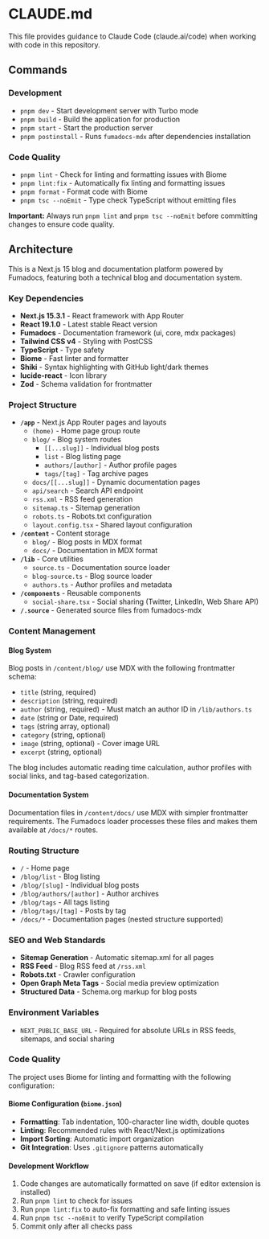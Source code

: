 # CLAUDE.md

This file provides guidance to Claude Code (claude.ai/code) when working with code in this repository.

## Commands

### Development
- `pnpm dev` - Start development server with Turbo mode
- `pnpm build` - Build the application for production
- `pnpm start` - Start the production server
- `pnpm postinstall` - Runs `fumadocs-mdx` after dependencies installation

### Code Quality
- `pnpm lint` - Check for linting and formatting issues with Biome
- `pnpm lint:fix` - Automatically fix linting and formatting issues
- `pnpm format` - Format code with Biome
- `pnpm tsc --noEmit` - Type check TypeScript without emitting files

**Important:** Always run `pnpm lint` and `pnpm tsc --noEmit` before committing changes to ensure code quality.

## Architecture

This is a Next.js 15 blog and documentation platform powered by Fumadocs, featuring both a technical blog and documentation system.

### Key Dependencies
- **Next.js 15.3.1** - React framework with App Router
- **React 19.1.0** - Latest stable React version
- **Fumadocs** - Documentation framework (ui, core, mdx packages)
- **Tailwind CSS v4** - Styling with PostCSS
- **TypeScript** - Type safety
- **Biome** - Fast linter and formatter
- **Shiki** - Syntax highlighting with GitHub light/dark themes
- **lucide-react** - Icon library
- **Zod** - Schema validation for frontmatter

### Project Structure
- **`/app`** - Next.js App Router pages and layouts
  - `(home)` - Home page group route
  - `blog/` - Blog system routes
    - `[[...slug]]` - Individual blog posts
    - `list` - Blog listing page
    - `authors/[author]` - Author profile pages
    - `tags/[tag]` - Tag archive pages
  - `docs/[[...slug]]` - Dynamic documentation pages
  - `api/search` - Search API endpoint
  - `rss.xml` - RSS feed generation
  - `sitemap.ts` - Sitemap generation
  - `robots.ts` - Robots.txt configuration
  - `layout.config.tsx` - Shared layout configuration
- **`/content`** - Content storage
  - `blog/` - Blog posts in MDX format
  - `docs/` - Documentation in MDX format
- **`/lib`** - Core utilities
  - `source.ts` - Documentation source loader
  - `blog-source.ts` - Blog source loader
  - `authors.ts` - Author profiles and metadata
- **`/components`** - Reusable components
  - `social-share.tsx` - Social sharing (Twitter, LinkedIn, Web Share API)
- **`/.source`** - Generated source files from fumadocs-mdx

### Content Management

#### Blog System
Blog posts in `/content/blog/` use MDX with the following frontmatter schema:
- `title` (string, required)
- `description` (string, required)
- `author` (string, required) - Must match an author ID in `/lib/authors.ts`
- `date` (string or Date, required)
- `tags` (string array, optional)
- `category` (string, optional)
- `image` (string, optional) - Cover image URL
- `excerpt` (string, optional)

The blog includes automatic reading time calculation, author profiles with social links, and tag-based categorization.

#### Documentation System
Documentation files in `/content/docs/` use MDX with simpler frontmatter requirements. The Fumadocs loader processes these files and makes them available at `/docs/*` routes.

### Routing Structure
- `/` - Home page
- `/blog/list` - Blog listing
- `/blog/[slug]` - Individual blog posts
- `/blog/authors/[author]` - Author archives
- `/blog/tags` - All tags listing
- `/blog/tags/[tag]` - Posts by tag
- `/docs/*` - Documentation pages (nested structure supported)

### SEO and Web Standards
- **Sitemap Generation** - Automatic sitemap.xml for all pages
- **RSS Feed** - Blog RSS feed at `/rss.xml`
- **Robots.txt** - Crawler configuration
- **Open Graph Meta Tags** - Social media preview optimization
- **Structured Data** - Schema.org markup for blog posts

### Environment Variables
- `NEXT_PUBLIC_BASE_URL` - Required for absolute URLs in RSS feeds, sitemaps, and social sharing

### Code Quality

The project uses Biome for linting and formatting with the following configuration:

#### Biome Configuration (`biome.json`)
- **Formatting**: Tab indentation, 100-character line width, double quotes
- **Linting**: Recommended rules with React/Next.js optimizations
- **Import Sorting**: Automatic import organization
- **Git Integration**: Uses `.gitignore` patterns automatically

#### Development Workflow
1. Code changes are automatically formatted on save (if editor extension is installed)
2. Run `pnpm lint` to check for issues
3. Run `pnpm lint:fix` to auto-fix formatting and safe linting issues
4. Run `pnpm tsc --noEmit` to verify TypeScript compilation
5. Commit only after all checks pass